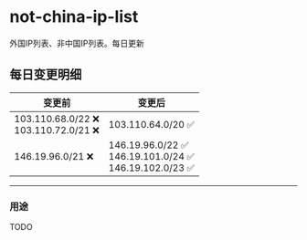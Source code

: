 # not-china-ip-list
外国IP列表、非中国IP列表。每日更新

每日变更明细
--------------------
|  变更前   | 变更后 |
|  ----  | ----  |
|  103.110.68.0/22 :x: <br> 103.110.72.0/21 :x: <br> | 103.110.64.0/20 :white_check_mark: | 
|  146.19.96.0/21 :x:  | 146.19.96.0/22 :white_check_mark: <br> 146.19.101.0/24 :white_check_mark: <br> 146.19.102.0/23 :white_check_mark: <br>  | 

--------------------
### 用途
TODO
